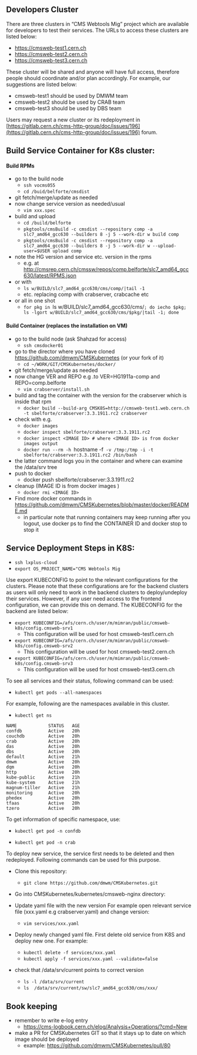 ## Developers Cluster

There are three clusters in “CMS Webtools Mig” project which are available for developers to test their services. The URLs to access these clusters are listed below:

- https://cmsweb-test1.cern.ch
- https://cmsweb-test2.cern.ch
- https://cmsweb-test3.cern.ch

These cluster will be shared and anyone will have full access, therefore people should coordinate and/or plan accordingly. 
For example, our suggestions are listed below:

- cmsweb-test1 should be used by DMWM team
- cmsweb-test2 should be used by CRAB team
- cmsweb-test3 should be used by DBS team

Users may request a new cluster or its redeployment in [https://gitlab.cern.ch/cms-http-group/doc/issues/196](https://gitlab.cern.ch/cms-http-group/doc/issues/196) forum. 

## Build Service Container for K8s cluster:

#### Build RPMs
- go to the build node
   - `ssh vocms055`
   - `cd /buid/belforte/cmsdist`
- git fetch/merge/update as needed
- now change service version as needed/usual
   - `vim xxx.spec`
- build and upload
   - `cd /build/belforte`
   - `pkgtools/cmsBuild -c cmsdist --repository comp -a slc7_amd64_gcc630 --builders 8 -j 5 --work-dir w build comp`
   - `pkgtools/cmsBuild -c cmsdist --repository comp -a slc7_amd64_gcc630 --builders 8 -j 5 --work-dir w --upload-user=$USER upload comp`
- note the HG version and service etc. version in the rpms
   - e.g. at http://cmsrep.cern.ch/cmssw/repos/comp.belforte/slc7_amd64_gcc630/latest/RPMS.json
- or with
   - `ls w/BUILD/slc7_amd64_gcc630/cms/comp/|tail -1`
   - etc. replacing comp with crabserver, crabcache etc
- or all in one shot
   - `for pkg in `ls w/BUILD/slc7_amd64_gcc630/cms/`; do iecho $pkg; ls -lgort w/BUILD/slc7_amd64_gcc630/cms/$pkg/|tail -1; done`

#### Build Container (replaces the installation on VM)
- go to the build node (ask Shahzad for access)
   - `ssh cmsdocker01`
- go to the director where you have cloned https://github.com/dmwm/CMSKubernetes (or your fork of it)
   - `cd ~/WORK/GIT/CMSKubernetes/docker/`
- git fetch/merge/update as needed
- now change VER and REPO e.g .to VER=HG1911a-comp and REPO=comp.belforte
   - `vim crabserver/install.sh`
- build and tag the container with the version for the crabserver which is inside that rpm
   - `docker build --build-arg CMSK8S=http://cmsweb-test1.web.cern.ch -t sbelforte/crabserver:3.3.1911.rc2 crabserver`
- check with e.g.
   - `docker images`
   - `docker inspect sbelforte/crabserver:3.3.1911.rc2`
   - `docker inspect <IMAGE ID> # where <IMAGE ID> is from docker images output`
   - `docker run --rm -h `hostname -f` -v /tmp:/tmp -i -t sbelforte/crabserver:3.3.1911.rc2 /bin/bash`
- the latter command logs you in the container and where can examine the /data/srv tree
- push to docker
   - docker push sbelforte/crabserver:3.3.1911.rc2
- cleanup (IMAGE ID is from docker images )
   - `docker rmi <IMAGE ID>`
- Find more docker commands in https://github.com/dmwm/CMSKubernetes/blob/master/docker/README.md
   - in particular note that running containers may keep running after you logout, use docker ps to find the CONTAINER ID and docker stop <CONTAINER ID> to stop it
   
## Service Deployment Steps in K8S:

- `ssh lxplus-cloud`
- `export OS_PROJECT_NAME="CMS Webtools Mig`

Use export KUBECONFIG to point to the relevant configurations for the clusters. Please note that these configurations are for the backend clusters as users will only need to work in the backend clusters to deploy/undeploy their services. However, if any user need access to the frontend configuration, we can provide this on demand. The KUBECONFIG for the backend are listed below:  

- `export KUBECONFIG=/afs/cern.ch/user/m/mimran/public/cmsweb-k8s/config.cmsweb-srv1`
   - This configuration will be used for host cmsweb-test1.cern.ch
- `export KUBECONFIG=/afs/cern.ch/user/m/mimran/public/cmsweb-k8s/config.cmsweb-srv2`
   - This configuration will be used for host cmsweb-test2.cern.ch
- `export KUBECONFIG=/afs/cern.ch/user/m/mimran/public/cmsweb-k8s/config.cmsweb-srv3`
   - This configuration will be used for host cmsweb-test3.cern.ch

To see all services and their status, following command can be used:
   - `kubectl get pods --all-namespaces`

For example, following are the namespaces available in this cluster. 

   - `kubectl get ns`
```
NAME            STATUS   AGE
confdb          Active   20h
couchdb         Active   20h
crab            Active   20h
das             Active   20h
dbs             Active   20h
default         Active   21h
dmwm            Active   20h
dqm             Active   20h
http            Active   20h
kube-public     Active   21h
kube-system     Active   21h
magnum-tiller   Active   21h
monitoring      Active   20h
phedex          Active   20h
tfaas           Active   20h
tzero           Active   20h
```
To get information of specific namespace, use:

   - `kubectl get pod -n confdb`

   - `kubectl get pod -n crab`

To deploy new service, the service first needs to be deleted and then redeployed. Following commands can be used for this purpose. 
- Clone this repository:

   - `git clone https://github.com/dmwm/CMSKubernetes.git`

- Go into CMSKubernetes/kubernetes/cmsweb-nginx directory:

- Update yaml file with the new version For example open relevant service file (xxx.yaml e.g crabserver.yaml) and change version:
   - `vim services/xxx.yaml`

- Deploy newly changed yaml file. First delete old service from K8S and deploy new one. For example: 

   - `kubectl delete -f services/xxx.yaml`
   - `kubectl apply -f services/xxx.yaml --validate=false`

- check that /data/srv/current points to correct version
   - `ls -l /data/srv/current`
   - `ls  /data/srv/current/sw/slc7_amd64_gcc630/cms/xxx/`
   
## Book keeping

- remember to write e-log entry
   - https://cms-logbook.cern.ch/elog/Analysis+Operations/?cmd=New
- make a PR for CMSKubernetes GIT so that it stays up to date on which image should be deployed
   - example: https://github.com/dmwm/CMSKubernetes/pull/80

